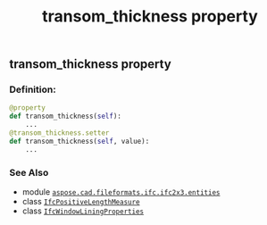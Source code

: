 ﻿---
title: transom_thickness property
second_title: Aspose.CAD for Python via .NET API References
description: 
type: docs
weight: 180
url: /python-net/aspose.cad.fileformats.ifc.ifc2x3.entities/ifcwindowliningproperties/transom_thickness/
is_root: false
---

## transom_thickness property

### Definition:
```python
@property
def transom_thickness(self):
    ...
@transom_thickness.setter
def transom_thickness(self, value):
    ...
```

### See Also
* module [`aspose.cad.fileformats.ifc.ifc2x3.entities`](../../)
* class [`IfcPositiveLengthMeasure`](/cad/python-net/aspose.cad.fileformats.ifc.ifc2x3.types/ifcpositivelengthmeasure)
* class [`IfcWindowLiningProperties`](/cad/python-net/aspose.cad.fileformats.ifc.ifc2x3.entities/ifcwindowliningproperties)
